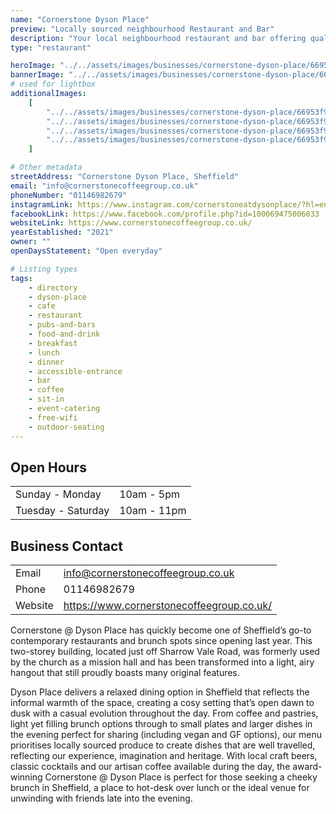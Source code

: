 ```yaml
---
name: "Cornerstone Dyson Place"
preview: "Locally sourced neighbourhood Restaurant and Bar"
description: "Your local neighbourhood restaurant and bar offering quality plates all day, every day. Our life in hospitality has taught us that the best venues are a collection of simple things done well. At the cornerstone of any good venue is good food, sourced locally, made thoughtfully and served with a welcome to match the quality."
type: "restaurant"

heroImage: "../../assets/images/businesses/cornerstone-dyson-place/66953f8aadc2d5cf6630bc87_Cornerstone-1---Richard-Massarella.jpg"
bannerImage: "../../assets/images/businesses/cornerstone-dyson-place/669542287cd5605f6114b791_Cornerstone-80---Richard-Massarella.jpg"
# used for lightbox
additionalImages:
    [
        "../../assets/images/businesses/cornerstone-dyson-place/66953f94b171f8b767f7fc89_Cornerstone-18---Richard-Massarella.jpg",
        "../../assets/images/businesses/cornerstone-dyson-place/66953f945ca5d9b7bd147bd1_Cornerstone-35---Richard-Massarella.jpg",
        "../../assets/images/businesses/cornerstone-dyson-place/66953f9406a42b90cd8925e3_Cornerstone-80---Richard-Massarella.jpg",
        "../../assets/images/businesses/cornerstone-dyson-place/66953f951b9d8939ece5bf23_DSC08564---Richard-Massarella.jpg",
    ]

# Other metadata
streetAddress: "Cornerstone Dyson Place, Sheffield"
email: "info@cornerstonecoffeegroup.co.uk"
phoneNumber: "01146982679"
instagramLink: https://www.instagram.com/cornerstoneatdysonplace/?hl=en
facebookLink: https://www.facebook.com/profile.php?id=100069475006033
websiteLink: https://www.cornerstonecoffeegroup.co.uk/
yearEstablished: "2021"
owner: ""
openDaysStatement: "Open everyday"

# Listing types
tags:
    - directory
    - dyson-place
    - cafe
    - restaurant
    - pubs-and-bars
    - food-and-drink
    - breakfast
    - lunch
    - dinner
    - accessible-entrance
    - bar
    - coffee
    - sit-in
    - event-catering
    - free-wifi
    - outdoor-seating
---
```


## Open Hours

|                    |             |
| ------------------ | ----------- |
| Sunday - Monday    | 10am - 5pm  |
| Tuesday - Saturday | 10am - 11pm |

## Business Contact

|         |                                           |
| ------- | ----------------------------------------- |
| Email   | info@cornerstonecoffeegroup.co.uk         |
| Phone   | 01146982679                               |
| Website | https://www.cornerstonecoffeegroup.co.uk/ |

Cornerstone @ Dyson Place has quickly become one of Sheffield’s go-to contemporary restaurants and brunch spots since opening last year. This two-storey building, located just off Sharrow Vale Road, was formerly used by the church as a mission hall and has been transformed into a light, airy hangout that still proudly boasts many original features.

Dyson Place delivers a relaxed dining option in Sheffield that reflects the informal warmth of the space, creating a cosy setting that’s open dawn to dusk with a casual evolution throughout the day. From coffee and pastries, light yet filling brunch options through to small plates and larger dishes in the evening perfect for sharing (including vegan and GF options), our menu prioritises locally sourced produce to create dishes that are well travelled, reflecting our experience, imagination and heritage. With local craft beers, classic cocktails and our artisan coffee available during the day, the award-winning Cornerstone @ Dyson Place is perfect for those seeking a cheeky brunch in Sheffield, a place to hot-desk over lunch or the ideal venue for unwinding with friends late into the evening.
